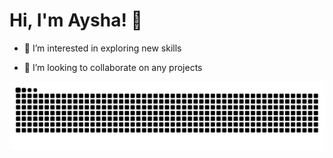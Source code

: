 # Hi, I'm Aysha! 👋
<!-- - 👋 Hi, I’m @Aysha-Fathima -->
- 👀 I’m interested in exploring new skills
<!-- - 🌱 I’m currently learning -->
- 💞️ I’m looking to collaborate on any projects
<!-- - 📫 How to reach me  -->
<!---
Aysha-Fathima/Aysha-Fathima is a ✨ special ✨ repository because its `README.md` (this file) appears on your GitHub profile.
You can click the Preview link to take a look at your changes.
--->

<!-- ![trophy](https://github-profile-trophy.vercel.app/?username=Aysha-Fathima) -->

<!-- [![GitHub Streak](https://github-readme-streak-stats.herokuapp.com?user=Aysha-Fathima&hide_border=true)](https://git.io/streak-stats) -->

<!-- [![GitHub Streak](https://streak-stats.demolab.com/?user=Aysha-Fathima&theme=dark)](https://git.io/streak-stats) -->


<!-- ![My Skills](https://skillicons.dev/icons?i=git,github,discord,bootstrap,c,tensorflow,html,css,tailwindcss,django,nodejs,react,php,flutter,wordpress,mongodb) -->
<!-- ![Top Langs](https://github-readme-stats.vercel.app/api/top-langs/?username=Aysha-Fathima&theme=tokyonight) -->

<!-- ![Kattni's GitHub stats](https://github-readme-stats.vercel.app/api?username=Aysha-Fathima) -->
<!-- <img src="https://github-readme-stats.vercel.app/api?username=Aysha-Fathima&show_icons=true&theme=dark"/> -->

<!--
<img height=50 src="https://cdn.jsdelivr.net/gh/devicons/devicon/icons/python/python-original.svg"/><img height=50 src="https://cdn.jsdelivr.net/gh/devicons/devicon/icons/java/java-original.svg"/><img height=50 src="https://cdn.jsdelivr.net/gh/devicons/devicon/icons/html5/html5-original.svg" /><img height=50 src="https://cdn.jsdelivr.net/gh/devicons/devicon/icons/css3/css3-original.svg" /><img height=50 src="https://cdn.jsdelivr.net/gh/devicons/devicon/icons/react/react-original.svg" /><img height=50 src="https://cdn.jsdelivr.net/gh/devicons/devicon/icons/git/git-plain.svg"/><img height=50 src="https://cdn.jsdelivr.net/gh/devicons/devicon/icons/github/github-original.svg"/><img height=50 src="https://cdn.jsdelivr.net/gh/devicons/devicon/icons/canva/canva-original.svg"/>

-->

<p align="center">
<img src="https://github.com/VishwaGauravIn/VishwaGauravIn/blob/output/github-contribution-grid-snake.svg">
</p>

<!--
![snake gif](https://github.com/Aysha-Fathima/Aysha-Fathima/blob/output/github-contribution-grid-snake.gif) -->
<!-- [![](https://visitcount.itsvg.in/api?id=Aysha-Fathima&pretty=true)](https://github-visitor-counter-pro.vercel.app) -->
